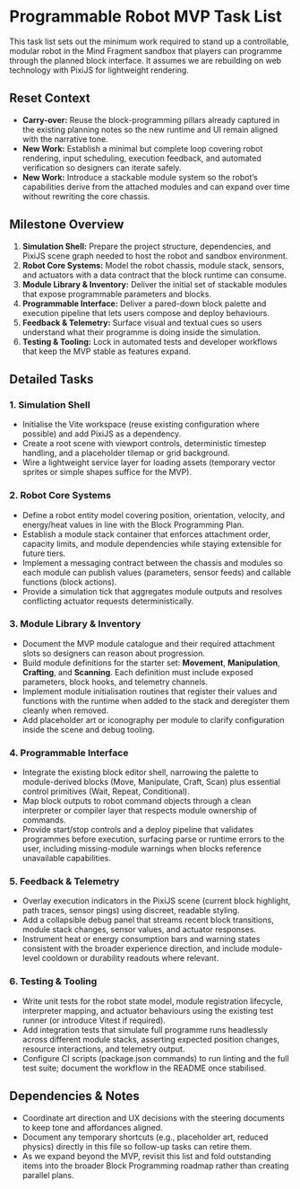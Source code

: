 # Programmable Robot MVP Task List

This task list sets out the minimum work required to stand up a controllable, modular robot in the Mind Fragment sandbox that players can programme through the planned block interface. It assumes we are rebuilding on web technology with PixiJS for lightweight rendering.

## Reset Context
- **Carry-over:** Reuse the block-programming pillars already captured in the existing planning notes so the new runtime and UI remain aligned with the narrative tone.
- **New Work:** Establish a minimal but complete loop covering robot rendering, input scheduling, execution feedback, and automated verification so designers can iterate safely.
- **New Work:** Introduce a stackable module system so the robot’s capabilities derive from the attached modules and can expand over time without rewriting the core chassis.

## Milestone Overview
1. **Simulation Shell:** Prepare the project structure, dependencies, and PixiJS scene graph needed to host the robot and sandbox environment.
2. **Robot Core Systems:** Model the robot chassis, module stack, sensors, and actuators with a data contract that the block runtime can consume.
3. **Module Library & Inventory:** Deliver the initial set of stackable modules that expose programmable parameters and blocks.
4. **Programmable Interface:** Deliver a pared-down block palette and execution pipeline that lets users compose and deploy behaviours.
5. **Feedback & Telemetry:** Surface visual and textual cues so users understand what their programme is doing inside the simulation.
6. **Testing & Tooling:** Lock in automated tests and developer workflows that keep the MVP stable as features expand.

## Detailed Tasks

### 1. Simulation Shell
- Initialise the Vite workspace (reuse existing configuration where possible) and add PixiJS as a dependency.
- Create a root scene with viewport controls, deterministic timestep handling, and a placeholder tilemap or grid background.
- Wire a lightweight service layer for loading assets (temporary vector sprites or simple shapes suffice for the MVP).

### 2. Robot Core Systems
- Define a robot entity model covering position, orientation, velocity, and energy/heat values in line with the Block Programming Plan.
- Establish a module stack container that enforces attachment order, capacity limits, and module dependencies while staying extensible for future tiers.
- Implement a messaging contract between the chassis and modules so each module can publish values (parameters, sensor feeds) and callable functions (block actions).
- Provide a simulation tick that aggregates module outputs and resolves conflicting actuator requests deterministically.

### 3. Module Library & Inventory
- Document the MVP module catalogue and their required attachment slots so designers can reason about progression.
- Build module definitions for the starter set: **Movement**, **Manipulation**, **Crafting**, and **Scanning**. Each definition must include exposed parameters, block hooks, and telemetry channels.
- Implement module initialisation routines that register their values and functions with the runtime when added to the stack and deregister them cleanly when removed.
- Add placeholder art or iconography per module to clarify configuration inside the scene and debug tooling.

### 4. Programmable Interface
- Integrate the existing block editor shell, narrowing the palette to module-derived blocks (Move, Manipulate, Craft, Scan) plus essential control primitives (Wait, Repeat, Conditional).
- Map block outputs to robot command objects through a clean interpreter or compiler layer that respects module ownership of commands.
- Provide start/stop controls and a deploy pipeline that validates programmes before execution, surfacing parse or runtime errors to the user, including missing-module warnings when blocks reference unavailable capabilities.

### 5. Feedback & Telemetry
- Overlay execution indicators in the PixiJS scene (current block highlight, path traces, sensor pings) using discreet, readable styling.
- Add a collapsible debug panel that streams recent block transitions, module stack changes, sensor values, and actuator responses.
- Instrument heat or energy consumption bars and warning states consistent with the broader experience direction, and include module-level cooldown or durability readouts where relevant.

### 6. Testing & Tooling
- Write unit tests for the robot state model, module registration lifecycle, interpreter mapping, and actuator behaviours using the existing test runner (or introduce Vitest if required).
- Add integration tests that simulate full programme runs headlessly across different module stacks, asserting expected position changes, resource interactions, and telemetry output.
- Configure CI scripts (package.json commands) to run linting and the full test suite; document the workflow in the README once stabilised.

## Dependencies & Notes
- Coordinate art direction and UX decisions with the steering documents to keep tone and affordances aligned.
- Document any temporary shortcuts (e.g., placeholder art, reduced physics) directly in this file so follow-up tasks can retire them.
- As we expand beyond the MVP, revisit this list and fold outstanding items into the broader Block Programming roadmap rather than creating parallel plans.
